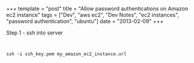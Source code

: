 +++
template = "post"
title = "Allow password authentications on Amazon ec2 instance"
tags = ["Dev", "aws ec2", "Dev Notes", "ec2 instances", "password authentication", "ubuntu"]
date = "2013-02-09"
+++
<p>Step 1 - ssh into server</p>
<p><code><br />
ssh -i ssh_key.pem my_amazon_ec2_instance.url<br />
</code></p>

